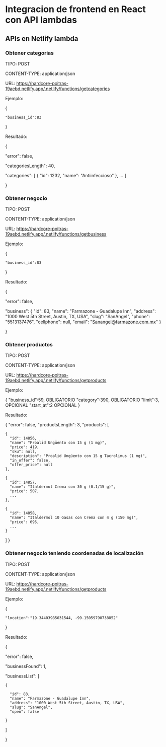 # Integracion de frontend en React con API lambdas

## APIs en Netlify lambda

### Obtener categorias

TIPO: POST

CONTENT-TYPE: application/json

URL: https://hardcore-poitras-19aebd.netlify.app/.netlify/functions/getcategories


Ejemplo:

{

	"business_id":83

}

Resultado:

{

  "error": false,

  "categoriesLength": 40,

  "categories": [
    {
      "id": 1232,
      "name": "Antiinfeccioso"
    },
    ...
  ]

 }

 ### Obtener negocio

TIPO: POST

CONTENT-TYPE: application/json

URL: https://hardcore-poitras-19aebd.netlify.app/.netlify/functions/getbusiness


Ejemplo:

{

	"business_id":83

}

Resultado:

{

  "error": false,

  "business": {
    "id": 83,
    "name": "Farmazone - Guadalupe Inn",
    "address": "1000 West 5th Street, Austin, TX, USA",
    "slug": "SanAngel",
    "phone": "5513137476",
    "cellphone": null,
    "email": "Sanangel@farmazone.com.mx"
  }

}


### Obtener productos

TIPO: POST

CONTENT-TYPE: application/json

URL: https://hardcore-poitras-19aebd.netlify.app/.netlify/functions/getproducts


Ejemplo:


{
	"business_id":59, OBLIGATORIO
	"category":390, OBLIGATORIO
	"limit":3,	OPCIONAL
	"start_at":2 	OPCIONAL
}

Resultado:


{
  "error": false,
  "productsLength": 3,
  "products": [

    {
      "id": 14856,
      "name": "Proalid Ungüento con 15 g (1 mg)",
      "price": 419,
      "sku": null,
      "description": "Proalid Ungüento con 15 g Tacrolimus (1 mg)",
      "in_offer": false,
      "offer_price": null
    },

    {
      "id": 14857,
      "name": "Italdermol Crema con 30 g (0.1/15 g)",
      "price": 507,
      ...
    },

    {
      "id": 14858,
      "name": "Italdermol 10 Gasas con Crema con 4 g (150 mg)",
      "price": 695,
      ...
    }
  ]
}


### Obtener negocio teniendo coordenadas de localización

TIPO: POST

CONTENT-TYPE: application/json

URL: https://hardcore-poitras-19aebd.netlify.app/.netlify/functions/getproducts


Ejemplo:


{

	"location":"19.34403985031544, -99.15059790738852"

}

Resultado:


{

  "error": false,

  "businessFound": 1,

  "businessList": [

    {

      "id": 83,
      "name": "Farmazone - Guadalupe Inn",
      "address": "1000 West 5th Street, Austin, TX, USA",
      "slug": "SanAngel",
      "open": false

    }

  ]

}
